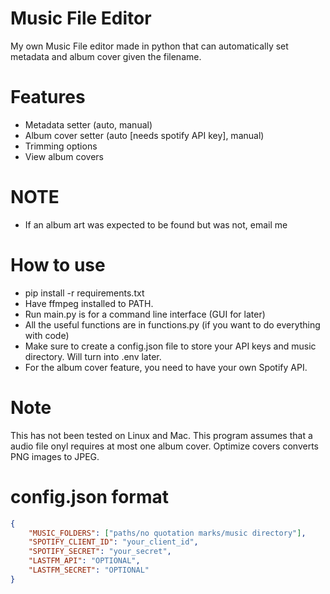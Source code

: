# Music File Editor
My own Music File editor made in python that can automatically set metadata and album cover given the filename.

# Features
- Metadata setter (auto, manual)
- Album cover setter (auto [needs spotify API key], manual)
- Trimming options
- View album covers

# NOTE
- If an album art was expected to be found but was not, email me

# How to use
- pip install -r requirements.txt
- Have ffmpeg installed to PATH.
- Run main.py is for a command line interface (GUI for later)
- All the useful functions are in functions.py (if you want to do everything with code)
- Make sure to create a config.json file to store your API keys and music directory. Will turn into .env later.
- For the album cover feature, you need to have your own Spotify API.

# Note
This has not been tested on Linux and Mac.
This program assumes that a audio file onyl requires at most one album cover.
Optimize covers converts PNG images to JPEG.

# config.json format
```json
{
    "MUSIC_FOLDERS": ["paths/no quotation marks/music directory"],
    "SPOTIFY_CLIENT_ID": "your_client_id",
    "SPOTIFY_SECRET": "your_secret",
    "LASTFM_API": "OPTIONAL",
    "LASTFM_SECRET": "OPTIONAL"
}
```
